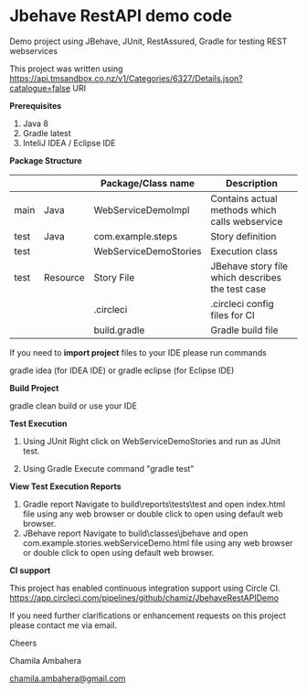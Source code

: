 # Jbehave RestAPI demo code

Demo project using JBehave, JUnit, RestAssured, Gradle for testing REST webservices

This project was written using https://api.tmsandbox.co.nz/v1/Categories/6327/Details.json?catalogue=false URI

**Prerequisites**

1. Java 8
2. Gradle latest
3. InteliJ IDEA / Eclipse IDE

**Package Structure**

|      |          | Package/Class name    | Description                                      |
|------|----------|-----------------------|--------------------------------------------------|
| main | Java     | WebServiceDemoImpl    | Contains actual methods which calls webservice   | 
| test | Java     | com.example.steps     | Story definition                                 |  
| test |          | WebServiceDemoStories | Execution class                                  | 
| test | Resource | Story File            | JBehave story file which describes the test case |
|      |          | .circleci             | .circleci config files for CI                    |
|      |          | build.gradle          | Gradle build file                                |

If you need to **import project** files to your IDE please run commands

gradle idea (for IDEA IDE) or
gradle eclipse (for Eclipse IDE)

**Build Project**

gradle clean build or use your IDE

**Test Execution**

1. Using JUnit
   Right click on WebServiceDemoStories and run as JUnit test.

2. Using Gradle
   Execute command "gradle test"

**View Test Execution Reports**

1. Gradle report
   Navigate to build\reports\tests\test and open index.html file using any web browser or double click to open using
   default web browser.
2. JBehave report
   Navigate to build\classes\jbehave and open com.example.stories.webServiceDemo.html file using any web browser or
   double click to open using default web browser.

**CI support**

This project has enabled continuous integration support using Circle CI.
https://app.circleci.com/pipelines/github/chamiz/JbehaveRestAPIDemo


If you need further clarifications or enhancement requests on this project please contact me via email.


Cheers

Chamila Ambahera

chamila.ambahera@gmail.com
